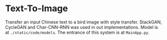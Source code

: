 # Text-To-Image

Transfer an input Chinese text to a bird image with style transfer. StackGAN, CycleGAN and Char-CNN-RNN was used in out implementations. Model is at `./static/code/models`. The entrance of this system is at `MainApp.py`.
